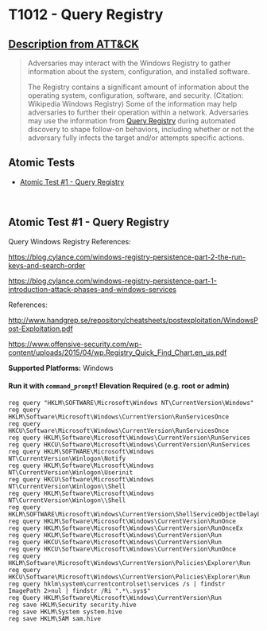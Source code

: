 # T1012 - Query Registry
## [Description from ATT&CK](https://attack.mitre.org/wiki/Technique/T1012)
<blockquote>Adversaries may interact with the Windows Registry to gather information about the system, configuration, and installed software.

The Registry contains a significant amount of information about the operating system, configuration, software, and security. (Citation: Wikipedia Windows Registry) Some of the information may help adversaries to further their operation within a network. Adversaries may use the information from [Query Registry](https://attack.mitre.org/techniques/T1012) during automated discovery to shape follow-on behaviors, including whether or not the adversary fully infects the target and/or attempts specific actions.</blockquote>

## Atomic Tests

- [Atomic Test #1 - Query Registry](#atomic-test-1---query-registry)


<br/>

## Atomic Test #1 - Query Registry
Query Windows Registry
References:

https://blog.cylance.com/windows-registry-persistence-part-2-the-run-keys-and-search-order

https://blog.cylance.com/windows-registry-persistence-part-1-introduction-attack-phases-and-windows-services

References:

http://www.handgrep.se/repository/cheatsheets/postexploitation/WindowsPost-Exploitation.pdf

https://www.offensive-security.com/wp-content/uploads/2015/04/wp.Registry_Quick_Find_Chart.en_us.pdf

**Supported Platforms:** Windows


#### Run it with `command_prompt`!  Elevation Required (e.g. root or admin) 
```
reg query "HKLM\SOFTWARE\Microsoft\Windows NT\CurrentVersion\Windows"
reg query HKLM\Software\Microsoft\Windows\CurrentVersion\RunServicesOnce
reg query HKCU\Software\Microsoft\Windows\CurrentVersion\RunServicesOnce
reg query HKLM\Software\Microsoft\Windows\CurrentVersion\RunServices
reg query HKCU\Software\Microsoft\Windows\CurrentVersion\RunServices
reg query HKLM\SOFTWARE\Microsoft\Windows NT\CurrentVersion\Winlogon\Notify
reg query HKLM\Software\Microsoft\Windows NT\CurrentVersion\Winlogon\Userinit
reg query HKCU\Software\Microsoft\Windows NT\CurrentVersion\Winlogon\\Shell
reg query HKLM\Software\Microsoft\Windows NT\CurrentVersion\Winlogon\\Shell
reg query HKLM\SOFTWARE\Microsoft\Windows\CurrentVersion\ShellServiceObjectDelayLoad
reg query HKLM\Software\Microsoft\Windows\CurrentVersion\RunOnce
reg query HKLM\Software\Microsoft\Windows\CurrentVersion\RunOnceEx
reg query HKLM\Software\Microsoft\Windows\CurrentVersion\Run
reg query HKCU\Software\Microsoft\Windows\CurrentVersion\Run
reg query HKCU\Software\Microsoft\Windows\CurrentVersion\RunOnce
reg query HKLM\Software\Microsoft\Windows\CurrentVersion\Policies\Explorer\Run
reg query HKCU\Software\Microsoft\Windows\CurrentVersion\Policies\Explorer\Run
reg query hklm\system\currentcontrolset\services /s | findstr ImagePath 2>nul | findstr /Ri ".*\.sys$"
reg Query HKLM\Software\Microsoft\Windows\CurrentVersion\Run
reg save HKLM\Security security.hive
reg save HKLM\System system.hive
reg save HKLM\SAM sam.hive
```



<br/>
